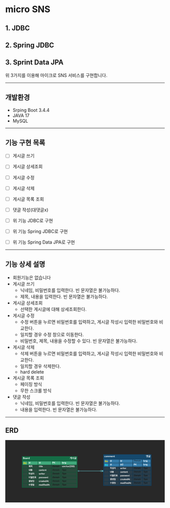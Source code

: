 # micro SNS

## 1. JDBC
## 2. Spring JDBC
## 3. Sprint Data JPA

위 3가지를 이용해 마이크로 SNS 서비스를 구현합니다.

---

## 개발환경
- Srping Boot 3.4.4
- JAVA 17
- MySQL

---

## 기능 구현 목록

- [ ] 게시글 쓰기
- [ ] 게시글 상세조회
- [ ] 게시글 수정
- [ ] 게시글 삭제
- [ ] 게시글 목록 조회
- [ ] 댓글 작성(대댓글x)


- [ ] 위 기능 JDBC로 구현
- [ ] 위 기능 Spring JDBC로 구현
- [ ] 위 기능 Spring Data JPA로 구현

---

## 기능 상세 설명

- 회원기능은 없습니다
- 게시글 쓰기
  - 닉네임, 비밀번호를 입력한다. 빈 문자열은 불가능하다.
  - 제목, 내용을 입력한다. 빈 문자열은 불가능하다.
- 게시글 상세조회
  - 선택한 게시글에 대해 상세조회한다.
- 게시글 수정
  - 수정 버튼을 누르면 비밀번호를 입력하고, 게시글 작성시 입력한 비밀번호와 비교한다.
  - 일치할 경우 수정 창으로 이동한다.
  - 비밀번호, 제목, 내용을 수정할 수 있다. 빈 문자열은 불가능하다.
- 게시글 삭제
  - 삭제 버튼을 누르면 비밀번호를 입력하고, 게시글 작성시 입력한 비밀번호와 비교한다.
  - 일치할 경우 삭제한다.
  - hard delete
- 게시글 목록 조회
  - 페이징 방식
  - 무한 스크롤 방식
- 댓글 작성
  - 닉네임, 비밀번호를 입력한다. 빈 문자열은 불가능하다.
  - 내용을 입력한다. 빈 문자열은 불가능하다.

---

## ERD

![img.png](img.png)

